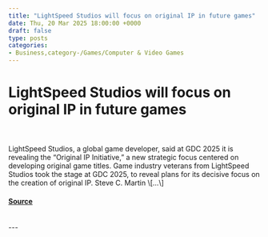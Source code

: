```yaml
---
title: "LightSpeed Studios will focus on original IP in future games"
date: Thu, 20 Mar 2025 18:00:00 +0000
draft: false
type: posts
categories: 
- Business,category-/Games/Computer & Video Games
---
```

# LightSpeed Studios will focus on original IP in future games

<br/>

<br/>
LightSpeed Studios, a global game developer, said at GDC 2025 it is revealing the “Original IP Initiative,” a new strategic focus centered on developing original game titles. Game industry veterans from LightSpeed Studios took the stage at GDC 2025, to reveal plans for its decisive focus on the creation of original IP. Steve C. Martin \[…\]

#### [Source](https://venturebeat.com/business/lightspeed-studios-will-focus-on-original-ip-in-future-games/)

<br/>
---
